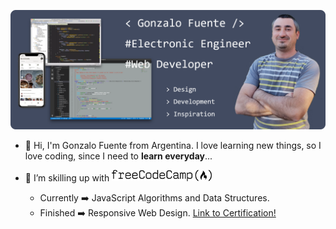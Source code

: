 ![Hero Profile](Hero.png)

- 👋 Hi, I'm Gonzalo Fuente from Argentina. I love learning new things, so I love coding, since I need to <strong>learn everyday</strong>...

- 🌱 I’m skilling up with  <img src="FreeCodeCamp_logo.svg.png" alt="fcc logo" width="160">

    - Currently ➡️ JavaScript Algorithms and Data Structures.
    - Finished ➡️ Responsive Web Design. [Link to Certification!](https://www.freecodecamp.org/certification/gonzalo_a_fuente/responsive-web-design)


